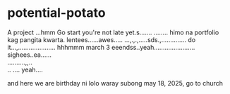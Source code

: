 # potential-potato
A project
...hmm
Go start you're not late yet.s.......
........
himo na portfolio kag pangita kwarta. lentees......awes.....
...,.,.,.....sds.,..............
do it...,.....................
 hhhmmm march 3 eeendss..yeah.......................
 sighees..ea......
 <br>..........,,..
 <br>..
....
 yeah....

 and here we are birthday ni lolo waray subong may 18, 2025, go to church
<!-- I will start today freelancing and VA help meqq....

help me help me helpppp.....

mashed potato
heyy

hello. s.
